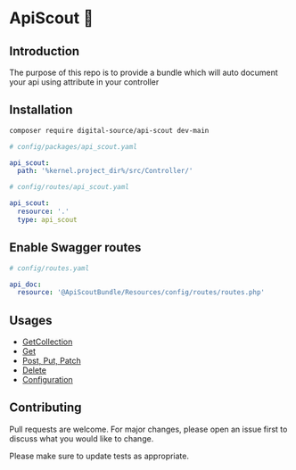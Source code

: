 # ApiScout 🤠

## Introduction

The purpose of this repo is to provide a bundle which will
auto document your api using attribute in your controller

## Installation

```bash
composer require digital-source/api-scout dev-main
```

```yaml
# config/packages/api_scout.yaml

api_scout:
  path: '%kernel.project_dir%/src/Controller/'
```

```yaml
# config/routes/api_scout.yaml

api_scout:
  resource: '.'
  type: api_scout
```

## Enable Swagger routes

```yaml
# config/routes.yaml

api_doc:
  resource: '@ApiScoutBundle/Resources/config/routes/routes.php'

```

## Usages

- [GetCollection](docs/Attributes/GetCollection.md)
- [Get](docs/Attributes/Get.md)
- [Post, Put, Patch](docs/Attributes/Update.md)
- [Delete](docs/Attributes/Delete.md)
- [Configuration](docs/Configuration.md)

## Contributing

Pull requests are welcome. For major changes, please open an issue first to discuss what you would like to change.

Please make sure to update tests as appropriate.
